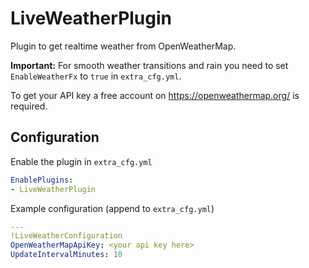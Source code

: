﻿# LiveWeatherPlugin
Plugin to get realtime weather from OpenWeatherMap.

**Important:** For smooth weather transitions and rain you need to set `EnableWeatherFx` to `true` in `extra_cfg.yml`.

To get your API key a free account on https://openweathermap.org/ is required.
## Configuration
Enable the plugin in `extra_cfg.yml`
```yaml
EnablePlugins:
- LiveWeatherPlugin
```
Example configuration (append to `extra_cfg.yml`)
```yaml
---
!LiveWeatherConfiguration
OpenWeatherMapApiKey: <your api key here>
UpdateIntervalMinutes: 10
```
